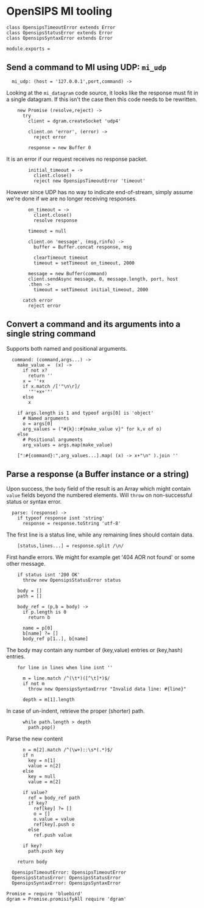 OpenSIPS MI tooling
===================

    class OpensipsTimeoutError extends Error
    class OpensipsStatusError extends Error
    class OpensipsSyntaxError extends Error

    module.exports =

Send a command to MI using UDP: `mi_udp`
----------------------------------------

      mi_udp: (host = '127.0.0.1',port,command) ->

Looking at the `mi_datagram` code source, it looks like the response must fit in a single datagram.
If this isn't the case then this code needs to be rewritten.

        new Promise (resolve,reject) ->
          try
            client = dgram.createSocket 'udp4'

            client.on 'error', (error) ->
              reject error

            response = new Buffer 0

It is an error if our request receives no response packet.

            initial_timeout = ->
              client.close()
              reject new OpensipsTimeoutError 'timeout'

However since UDP has no way to indicate end-of-stream, simply assume we're done if we are no longer receiving responses.

            on_timeout = ->
              client.close()
              resolve response

            timeout = null

            client.on 'message', (msg,rinfo) ->
              buffer = Buffer.concat response, msg

              clearTimeout timeout
              timeout = setTimeout on_timeout, 2000

            message = new Buffer(command)
            client.sendAsync message, 0, message.length, port, host
            .then ->
              timeout = setTimeout initial_timeout, 2000

          catch error
            reject error

Convert a command and its arguments into a single string command
----------------------------------------------------------------

Supports both named and positional arguments.

      command: (command,args...) ->
        make_value =  (x) ->
          if not x?
            return ''
          x = ''+x
          if x.match /['"\n\r]/
            '"'+x+'"'
          else
            x

        if args.length is 1 and typeof args[0] is 'object'
          # Named arguments
          o = args[0]
          arg_values = ("#{k}::#{make_value v}" for k,v of o)
        else
          # Positional arguments
          arg_values = args.map(make_value)

        [":#{command}:",arg_values...].map( (x) -> x+"\n" ).join ''

Parse a response (a Buffer instance or a string)
------------------------------------------------

Upon success, the `body` field of the result is an Array which might contain `value` fields beyond the numbered elements.
Will `throw` on non-successful status or syntax error.

      parse: (response) ->
        if typeof response isnt 'string'
          response = response.toString 'utf-8'

The first line is a status line, while any remaining lines should contain data.

        [status,lines...] = response.split /\n/

First handle errors. We might for example get '404 AOR not found' or some other message.

        if status isnt '200 OK'
          throw new OpensipsStatusError status

        body = []
        path = []

        body_ref = (p,b = body) ->
          if p.length is 0
            return b

          name = p[0]
          b[name] ?= []
          body_ref p[1..], b[name]

The body may contain any number of (key,value) entries or (key,hash) entries.

        for line in lines when line isnt ''

          m = line.match /^(\t*)([^\t]*)$/
          if not m
            throw new OpensipsSyntaxError "Invalid data line: #{line}"

          depth = m[1].length

In case of un-indent, retrieve the proper (shorter) path.

          while path.length > depth
            path.pop()

Parse the new content

          n = m[2].match /^(\w+)::\s*(.*)$/
          if n
            key = n[1]
            value = n[2]
          else
            key = null
            value = m[2]

          if value?
            ref = body_ref path
            if key?
              ref[key] ?= []
              o = []
              o.value = value
              ref[key].push o
            else
              ref.push value

          if key?
            path.push key

        return body

      OpensipsTimeoutError: OpensipsTimeoutError
      OpensipsStatusError: OpensipsStatusError
      OpensipsSyntaxError: OpensipsSyntaxError

    Promise = require 'bluebird'
    dgram = Promise.promisifyAll require 'dgram'
